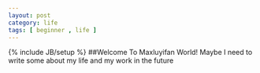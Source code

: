 ```yaml
---
layout: post 
category: life 
tags: [ beginner , life ]
---
```

{% include JB/setup %}
##Welcome To Maxluyifan World!
Maybe I need to write some about my life and my work in the future 

